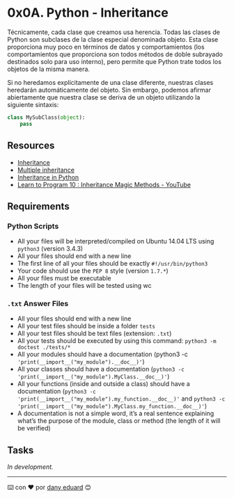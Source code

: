 # 0x0A. Python - Inheritance

Técnicamente, cada clase que creamos usa herencia. Todas las clases de Python son subclases de la clase especial denominada objeto. Esta clase proporciona muy poco en términos de datos y comportamientos (los comportamientos que proporciona son todos métodos de doble subrayado destinados solo para uso interno), pero permite que Python trate todos los objetos de la misma manera.

Si no heredamos explícitamente de una clase diferente, nuestras clases heredarán automáticamente del objeto. Sin embargo, podemos afirmar abiertamente que nuestra clase se deriva de un objeto utilizando la siguiente sintaxis:

```python
class MySubClass(object):
    pass
```

## Resources

- [Inheritance](https://docs.python.org/3.4/tutorial/classes.html#inheritance)
- [Multiple inheritance](https://docs.python.org/3.4/tutorial/classes.html#multiple-inheritance)
- [Inheritance in Python](https://hub.packtpub.com/inheritance-python/)
- [Learn to Program 10 : Inheritance Magic Methods - YouTube](https://www.youtube.com/watch?v=d8kCdLCi6Lk)

## Requirements

### Python Scripts

- All your files will be interpreted/compiled on Ubuntu 14.04 LTS using `python3` (version 3.4.3)
- All your files should end with a new line
- The first line of all your files should be exactly `#!/usr/bin/python3`
- Your code should use the `PEP 8` style (version `1.7.*`)
- All your files must be executable
- The length of your files will be tested using wc

### `.txt` Answer Files

- All your files should end with a new line
- All your test files should be inside a folder `tests`
- All your test files should be text files (extension: `.txt`)
- All your tests should be executed by using this command: `python3 -m doctest ./tests/*`
- All your modules should have a documentation (python3 -c `'print(__import__("my_module").__doc__)'`)
- All your classes should have a documentation (`python3 -c 'print(__import__("my_module").MyClass.__doc__)'`)
- All your functions (inside and outside a class) should have a documentation (`python3 -c 'print(__import__("my_module").my_function.__doc__)'` and `python3 -c 'print(__import__("my_module").MyClass.my_function.__doc__)'`)
- A documentation is not a simple word, it’s a real sentence explaining what’s the purpose of the module, class or method (the length of it will be verified)

## Tasks

*In development.*
<!--
###
- File: **[](https://github.com/dany-eduard/holbertonschool-higher_level_programming/blob/main/0x0A-python-inheritance/)**

**_Example:_**

```py

```

---
###
- File: **[](https://github.com/dany-eduard/holbertonschool-higher_level_programming/blob/main/0x0A-python-inheritance/)**

**_Example:_**

```py

```

---
###
- File: **[](https://github.com/dany-eduard/holbertonschool-higher_level_programming/blob/main/0x0A-python-inheritance/)**

**_Example:_**

```py

```

---
###
- File: **[](https://github.com/dany-eduard/holbertonschool-higher_level_programming/blob/main/0x0A-python-inheritance/)**

**_Example:_**

```py

```

---
###
- File: **[](https://github.com/dany-eduard/holbertonschool-higher_level_programming/blob/main/0x0A-python-inheritance/)**

**_Example:_**

```py

```

---
###
- File: **[](https://github.com/dany-eduard/holbertonschool-higher_level_programming/blob/main/0x0A-python-inheritance/)**

**_Example:_**

```py

```

---
###
- File: **[](https://github.com/dany-eduard/holbertonschool-higher_level_programming/blob/main/0x0A-python-inheritance/)**

**_Example:_**

```py

```

---
###
- File: **[](https://github.com/dany-eduard/holbertonschool-higher_level_programming/blob/main/0x0A-python-inheritance/)**

**_Example:_**

```py

```

---
###
- File: **[](https://github.com/dany-eduard/holbertonschool-higher_level_programming/blob/main/0x0A-python-inheritance/)**

**_Example:_**

```py

```

---
###
- File: **[](https://github.com/dany-eduard/holbertonschool-higher_level_programming/blob/main/0x0A-python-inheritance/)**

**_Example:_**

```py

```

---
###
- File: **[](https://github.com/dany-eduard/holbertonschool-higher_level_programming/blob/main/0x0A-python-inheritance/)**

**_Example:_**

```py

```

---
###
- File: **[](https://github.com/dany-eduard/holbertonschool-higher_level_programming/blob/main/0x0A-python-inheritance/)**

**_Example:_**

```py

```

---
###
- File: **[](https://github.com/dany-eduard/holbertonschool-higher_level_programming/blob/main/0x0A-python-inheritance/)**

**_Example:_**

```py

```

---
###
- File: **[](https://github.com/dany-eduard/holbertonschool-higher_level_programming/blob/main/0x0A-python-inheritance/)**

**_Example:_**

```py

```
 -->

---

⌨️ con ❤️ por [dany eduard](https://github.com/dany-eduard) 😊
